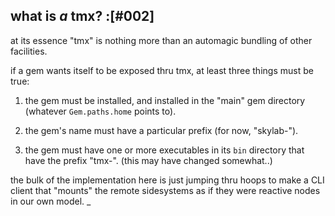 ## what is *a* tmx? :[#002]

at its essence "tmx" is nothing more than an automagic bundling of other
facilities.

if a gem wants itself to be exposed thru tmx, at least three things must
be true:

  1) the gem must be installed, and installed in the "main" gem
     directory (whatever `Gem.paths.home` points to).

  2) the gem's name must have a particular prefix (for now, "skylab-").

  3) the gem must have one or more executables in its `bin` directory
     that have the prefix "tmx-".
     (this may have changed somewhat..)

the bulk of the implementation here is just jumping thru hoops to make
a CLI client that "mounts" the remote sidesystems as if they were
reactive nodes in our own model.
_

